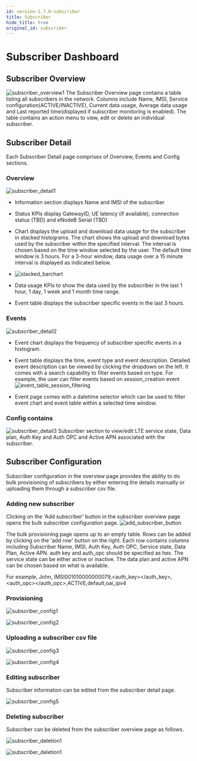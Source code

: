 ```yaml
---
id: version-1.7.0-subscriber
title: Subscriber
hide_title: true
original_id: subscriber
---
```


# Subscriber Dashboard

## Subscriber Overview

![subscriber_overview1](../../../../readmes/assets/nms/userguide/subscriber_overview1.png)
The Subscriber Overview page contains a table listing all subscribers in the network. Columns include Name, IMSI, Service configuration(ACTIVE/INACTIVE), Current data usage, Average data usage and Last reported time(displayed if subscriber monitoring is enabled). The table contains an action menu to view, edit or delete an individual subscriber.

## Subscriber Detail

Each Subscriber Detail page comprises of Overview, Events and Config sections.

### Overview

![subscriber_detail1](../../../../readmes/assets/nms/userguide/subscriber_detail1.png)

- Information section displays Name and IMSI of the subscriber
- Status KPIs display GatewayID, UE latency (if available), connection status (TBD) and eNodeB Serial (TBD)
- Chart displays the upload and download data usage for the subscriber in stacked histograms. The chart shows the upload and download bytes used by the subscriber within the specified interval. The interval is chosen based on the time window selected by the user. The default time window is 3 hours. For a 3-hour window, data usage over a 15 minute interval is displayed as indicated below.
- ![stacked_barchart](../../../../readmes/assets/nms/userguide/stacked_barchart.png)

- Data usage KPIs to show the data used by the subscriber in the last 1 hour, 1 day, 1 week and 1 month time range.
- Event table displays the subscriber specific events in the last 3 hours.

### Events

![subscriber_detail2](../../../../readmes/assets/nms/userguide/subscriber_detail2.png)

- Event chart displays the frequency of subscriber specific events in a histogram.
- Event table displays the time, event type and event description. Detailed event description can be viewed by clicking the dropdown on the left. It comes with a search capability to filter events based on type. For example, the user can filter events based on session_creation event
![event_table_session_filtering](../../../../readmes/assets/nms/userguide/event_table_session_filtering.png)

- Event page comes with a datetime selector which can be used to filter event chart and event table within a selected time window.

### Config contains

![subscriber_detail3](../../../../readmes/assets/nms/userguide/subscriber_detail3.png)
Subscriber section to view/edit LTE service state, Data plan, Auth Key and Auth OPC and Active APN associated with the subscriber.

## Subscriber Configuration

Subscriber configuration in the overview page provides the ability to do bulk provisioning of subscribers by either
entering the details manually or uploading them through a subscriber csv file.

### Adding new subscriber

Clicking on the 'Add subscriber' button in the subscriber overview page opens the bulk subscriber configuration page.
![add_subscriber_button](../../../../readmes/assets/nms/userguide/add_subscriber_button.png)

The bulk provisioning page opens up to an empty table. Rows can be added by clicking on the 'add row' button on the right.
Each row contains columns including Subscriber Name, IMSI, Auth Key, Auth OPC, Service state, Data Plan, Active APN.
auth key and auth_opc should be specified as hex. The service state can be either active or inactive. The data plan
and active APN can be chosen based on what is available.

For example,
John, IMSI001010000000079,<auth_key></auth_key>,<auth_opc></auth_opc>,ACTIVE,default,oai_ipv4

### Provisioning

![subscriber_config1](../../../../readmes/assets/nms/userguide/subscriber_config1.png)

![subscriber_config2](../../../../readmes/assets/nms/userguide/subscriber_config2.png)

### Uploading a subscriber csv file

![subscriber_config3](../../../../readmes/assets/nms/userguide/subscriber_config3.png)

![subscriber_config4](../../../../readmes/assets/nms/userguide/subscriber_config4.png)

### Editing subscriber

Subscriber information can be edited from the subscriber detail page.

![subscriber_config5](../../../../readmes/assets/nms/userguide/subscriber_config5.png)

### Deleting subscriber

Subscriber can be deleted from the subscriber overview page as follows.

![subscriber_deletion1](../../../../readmes/assets/nms/userguide/subscriber_deletion1.png)

![subscriber_deletion1](../../../../readmes/assets/nms/userguide/subscriber_deletion2.png)
